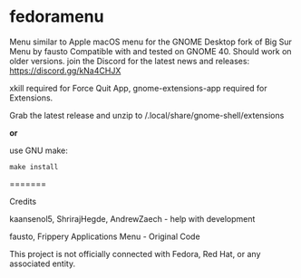 # fedoramenu
Menu similar to Apple macOS menu for the GNOME Desktop
fork of Big Sur Menu by fausto
Compatible with and tested on GNOME 40. Should work on older versions.
join the Discord for the latest news and releases: https://discord.gg/kNa4CHJX

xkill required for Force Quit App, gnome-extensions-app required for Extensions.

Grab the latest release and unzip to /.local/share/gnome-shell/extensions

**or**

use GNU make:

    make install
=======

Credits

kaansenol5, ShrirajHegde, AndrewZaech - help with development

fausto, Frippery Applications Menu - Original Code

This project is not officially connected with Fedora, Red Hat, or any associated entity.
